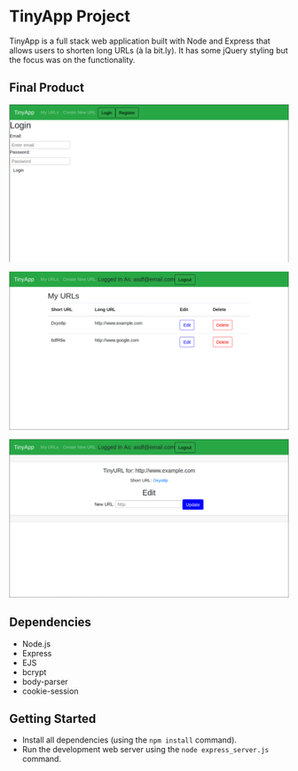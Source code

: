 # TinyApp Project

TinyApp is a full stack web application built with Node and Express that allows users to shorten long URLs (à la bit.ly).  It has some jQuery styling but the focus was on the functionality.

## Final Product


!["Screenshot of login page"](https://raw.githubusercontent.com/sbentley2019/tinyapp/master/docs/login-page.png)

!["Screenshot of url list page"](https://raw.githubusercontent.com/sbentley2019/tinyapp/master/docs/urlsList-page.png)

!["Screenshot of add urls page"](https://raw.githubusercontent.com/sbentley2019/tinyapp/master/docs/addUrls-page.png)


## Dependencies

- Node.js
- Express
- EJS
- bcrypt
- body-parser
- cookie-session

## Getting Started

- Install all dependencies (using the `npm install` command).
- Run the development web server using the `node express_server.js` command.